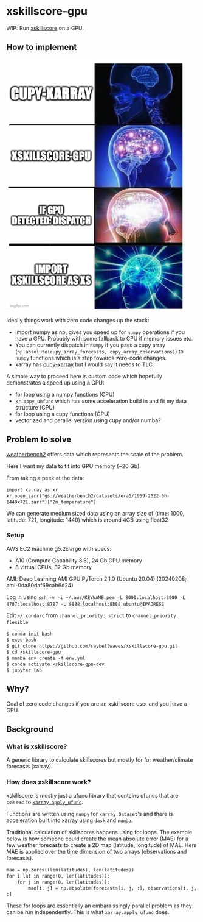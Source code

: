# xskillscore-gpu

WIP: Run [xskillscore](https://github.com/xarray-contrib/xskillscore) on a GPU.

## How to implement

![alt text](xs-gpu-meme.png "Title")

Ideally things work with zero code changes up the stack:
 - import numpy as np; gives you speed up for `numpy` operations if you have a GPU. Probably with some fallback to CPU if memory issues etc.
 - You can currently dispatch in `numpy` if you pass a cupy array (`np.absolute(cupy_array_forecasts, cupy_array_observations)`) to `numpy` functions which is a step towards zero-code changes.
 - xarray has [cupy-xarray](https://github.com/xarray-contrib/cupy-xarray) but I would say it needs to TLC.

A simple way to proceed here is custom code which hopefully demonstrates a speed up using a GPU:
 - for loop using a numpy functions (CPU)
 - `xr.appy_unfunc` which has some acceleration build in and fit my data structure (CPU)
 - for loop using a cupy functions (GPU)
 - vectorized and parallel version using cupy and/or numba?

## Problem to solve

[weatherbench2](https://weatherbench2.readthedocs.io/en/latest/) offers data which represents the scale of the problem.

Here I want my data to fit into GPU memory (~20 Gb).

From taking a peek at the data:
```
import xarray as xr
xr.open_zarr("gs://weatherbench2/datasets/era5/1959-2022-6h-1440x721.zarr")["2m_temperature"]
```

We can generate medium sized data using an array size of (time: 1000, latitude: 721, longitude: 1440)
which is around 4GB using float32


### Setup

AWS EC2 machine g5.2xlarge with specs:
 - A10 (Compute Capability 8.6), 24 Gb GPU memory
 - 8 virtual CPUs, 32 Gb memory

AMI: Deep Learning AMI GPU PyTorch 2.1.0 (Ubuntu 20.04) (20240208; ami-0da80daf69cab6d24)

Log in using
`ssh -v -i ~/.aws/KEYNAME.pem -L 8000:localhost:8000 -L 8787:localhost:8787 -L 8888:localhost:8888 ubuntu@IPADRESS`

Edit `~/.condarc` from `channel_priority: strict` to `channel_priority: flexible`

```
$ conda init bash
$ exec bash
$ git clone https://github.com/raybellwaves/xskillscore-gpu.git
$ cd xskillscore-gpu
$ mamba env create -f env.yml
$ conda activate xskillscore-gpu-dev
$ jupyter lab
```

## Why?

Goal of zero code changes if you are an xskillscore user and you have a GPU.

## Background

### What is xskillscore?

A generic library to calculate skillscores but mostly for for weather/climate forecasts (xarray).

### How does xskillscore work?

xskillscore is mostly just a ufunc library that contains ufuncs that
are passed to [`xarray.apply_ufunc`](https://docs.xarray.dev/en/stable/generated/xarray.apply_ufunc.html).

Functions are written using `numpy` for `xarray.Dataset`'s and there
is acceleration built into xarray using `dask` and `numba`.

Traditional calcuation of skillscores happens using for loops. The example below is how someone could create the 
mean absolute error (MAE) for a few weather forecasts to create a 2D map (latitude, longitude) of MAE.
Here MAE is applied over the time dimension of two arrays (observations and forecasts).

```
mae = np.zeros((len(latitudes), len(latitudes))
for i lat in range(0, len(latitudes)):
    for j in range(0, len(latitudes)):
        mae[i, j] = np.absolute(forecasts[i, j, :], observations[i, j, :]
```

These for loops are essentially an embaraissingly parallel problem as they can be run independently.
This is what `xarray.apply_ufunc` does.



